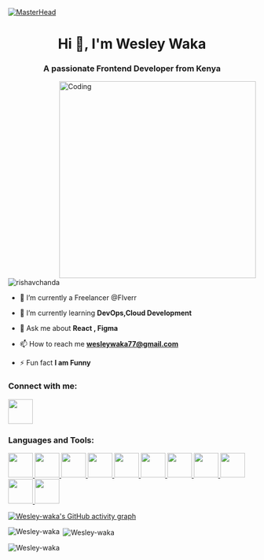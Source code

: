 [![MasterHead](https://developers.giphy.com/branch/master/static/api-512d36c09662682717108a38bbb5c57d.gif)](https://rishavchanda.io)
<h1 align="center">Hi 👋, I'm Wesley Waka</h1>
<h3 align="center">A passionate Frontend Developer from Kenya</h3>
<img align="right" alt="Coding" width="400" src="https://cdn.dribbble.com/users/1162077/screenshots/3848914/programmer.gif">


<p align="left"> <img src="https://komarev.com/ghpvc/?username=rishavchanda&label=Profile%20views&color=0e75b6&style=flat" alt="rishavchanda" /> </p>



- 🔭 I’m currently a Freelancer @FIverr

- 🌱 I’m currently learning **DevOps,Cloud Development**

- 💬 Ask me about **React , Figma**

- 📫 How to reach me **wesleywaka77@gmail.com**

- ⚡ Fun fact **I am Funny**

<h3 align="left">Connect with me:</h3>
<p align="left">
        <a href="https://www.linkedin.com/in/wesley-waka-9b546a265/" target="blank">
            <img src="https://cdn.jsdelivr.net/gh/devicons/devicon/icons/linkedin/linkedin-original.svg" height="50" width="50" />
        </a>

</p>

<h3 align="left">Languages and Tools:</h3>
<p align="left"> 
 
  <a href="https://developer.mozilla.org/en-US/docs/Web/JavaScript" target="_blank" rel="noreferrer"> 
            <img src="https://cdn.jsdelivr.net/gh/devicons/devicon/icons/javascript/javascript-original.svg" height="50" width="50" />
   </a>

   <a  href="https://www.typescriptlang.org/docs/" target="_blank" rel="noreferrer"> 
            <img src="https://cdn.jsdelivr.net/gh/devicons/devicon/icons/typescript/typescript-original.svg" height="50" width="50"  />
   </a>


   <a href="https://sass-lang.com/documentation/" target="_blank" rel="noreferrer">
            <img src="https://cdn.jsdelivr.net/gh/devicons/devicon/icons/sass/sass-original.svg"  height="50" width="50" />
   </a>



   <a href="https://v2.tailwindcss.com/docs" target="_blank" rel="noreferrer">          
            <img src="https://cdn.jsdelivr.net/gh/devicons/devicon/icons/tailwindcss/tailwindcss-plain.svg" height="50" width="50"/>
   </a>

   <a href="https://legacy.reactjs.org/docs/getting-started.html" target="_blank" rel="noreferrer"> 
            <img src="https://cdn.jsdelivr.net/gh/devicons/devicon/icons/react/react-original-wordmark.svg"  height="50" width="50"/>
   </a>

   
<a href="https://redux.js.org/" target="_blank" rel="noreferrer">
            <img src="https://cdn.jsdelivr.net/gh/devicons/devicon/icons/redux/redux-original.svg" height="50" width="50" />
   </a>

   
   <a href="https://jestjs.io/docs/getting-started" target="_blank" rel="noreferrer"> 
            <img src="https://cdn.jsdelivr.net/gh/devicons/devicon/icons/jest/jest-plain.svg"  height="50" width="50"/>
   </a>

   <a href="https://ruby-doc.org/" target="_blank" rel="noreferrer">    
            <img src="https://cdn.jsdelivr.net/gh/devicons/devicon/icons/ruby/ruby-original-wordmark.svg"   height="50" width="50" />
   </a>


   <a href="https://guides.rubyonrails.org/" target="_blank" rel="noreferrer"> 
            <img src="https://cdn.jsdelivr.net/gh/devicons/devicon/icons/rails/rails-original-wordmark.svg"  height="50" width="50"/>
   </a>

   <a href="https://rspec.info/documentation/" target="_blank" rel="noreferrer"> 
            <img src="https://cdn.jsdelivr.net/gh/devicons/devicon/icons/rspec/rspec-original.svg" height="50" width="50"/>
   </a>

   
 <a href="https://aws.amazon.com/" target="_blank" rel="noreferrer"> 
            <img src="https://cdn.jsdelivr.net/gh/devicons/devicon/icons/amazonwebservices/amazonwebservices-plain-wordmark.svg"  height="50" width="50" />
  </a> 
   
  

[![Wesley-waka's GitHub activity graph](https://activity-graph.herokuapp.com/graph?username=rishavchanda&&theme=xcode)](https://github.com/Wesley-waka)

<p><img align="left" src="https://github-readme-stats.vercel.app/api/top-langs?username=Wesley-waka&show_icons=true&locale=en&layout=compact&theme=tokyonight" alt="Wesley-waka" /></p>

<p>&nbsp;<img align="center" src="https://github-readme-stats.vercel.app/api?username=Wesley-waka&show_icons=true&locale=en&theme=tokyonight" alt="Wesley-waka" /></p>

<p><img align="center" src="https://github-readme-streak-stats.herokuapp.com/?user=Wesley-waka&&theme=tokyonight" alt="Wesley-waka" /></p>
